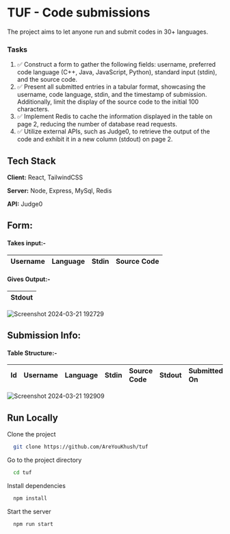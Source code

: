 
# TUF - Code submissions

The project aims to let anyone run and submit codes in 30+ languages.

### Tasks
1. ✅ Construct a form to gather the following fields: username, preferred code language (C++, Java, JavaScript, Python), standard input (stdin), and the source code.
2. ✅ Present all submitted entries in a tabular format, showcasing the username, code language, stdin, and the timestamp of submission. Additionally, limit the display of the source code to the initial 100 characters.
3. ✅ Implement Redis to cache the information displayed in the table on page 2, reducing the number of database read requests.
4. ✅ Utilize external APIs, such as Judge0, to retrieve the output of the code and exhibit it in a new column (stdout) on page 2.



## Tech Stack

**Client:** React, TailwindCSS

**Server:** Node, Express, MySql, Redis

**API:** Judge0


## Form:

#### Takes input:-

| Username | Language     | Stdin |  Source Code  | 
| :--------| :-------     | :-----|:------------  |

#### Gives Output:-
 |Stdout|
 | :------|

![Screenshot 2024-03-21 192729](https://github.com/AreYouKhush/tuf/assets/71877944/f47e9297-df06-405e-a818-3c93faca4241)

## Submission Info:

#### Table Structure:-
|Id| Username | Language     | Stdin |  Source Code  |Stdout|Submitted On| 
|:---| :--------| :-------     | :-----|:------------  |:--|:---|

![Screenshot 2024-03-21 192909](https://github.com/AreYouKhush/tuf/assets/71877944/90e8aa7f-8f9d-44e3-802a-88fe40d55e75)
## Run Locally

Clone the project

```bash
  git clone https://github.com/AreYouKhush/tuf
```

Go to the project directory

```bash
  cd tuf 
```

Install dependencies

```bash
  npm install
```

Start the server

```bash
  npm run start
```

